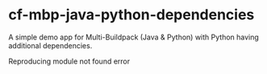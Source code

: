 # cf-mbp-java-python-dependencies
A simple demo app for Multi-Buildpack (Java &amp; Python) with Python having additional dependencies.

Reproducing module not found error
